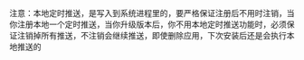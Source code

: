 注意：本地定时推送，是写入到系统进程里的，要严格保证注册后不用时注销，当你注册本地一个定时推送，当你升级版本后，你不用本地定时推送功能时，必须保证注销掉所有推送，不注销会继续推送，即使删除应用，下次安装后还是会执行本地推送的

